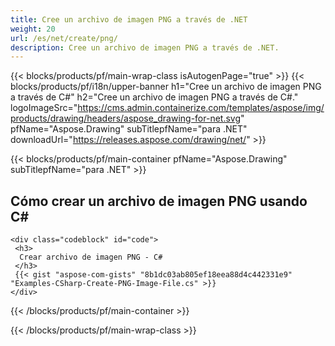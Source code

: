 ```yaml
---
title: Cree un archivo de imagen PNG a través de .NET
weight: 20
url: /es/net/create/png/
description: Cree un archivo de imagen PNG a través de .NET.
---
```


{{< blocks/products/pf/main-wrap-class isAutogenPage="true" >}}
{{< blocks/products/pf/i18n/upper-banner h1="Cree un archivo de imagen PNG a través de C#" h2="Cree un archivo de imagen PNG a través de C#." logoImageSrc="https://cms.admin.containerize.com/templates/aspose/img/products/drawing/headers/aspose_drawing-for-net.svg" pfName="Aspose.Drawing" subTitlepfName="para .NET" downloadUrl="https://releases.aspose.com/drawing/net/" >}}

{{< blocks/products/pf/main-container pfName="Aspose.Drawing" subTitlepfName="para .NET" >}}

<h2>Cómo crear un archivo de imagen PNG usando C#</h2>

    <div class="codeblock" id="code">
     <h3>
      Crear archivo de imagen PNG - C#
     </h3>
     {{< gist "aspose-com-gists" "8b1dc03ab805ef18eea88d4c442331e9" "Examples-CSharp-Create-PNG-Image-File.cs" >}}
    </div>

{{< /blocks/products/pf/main-container >}}


{{< /blocks/products/pf/main-wrap-class >}}
